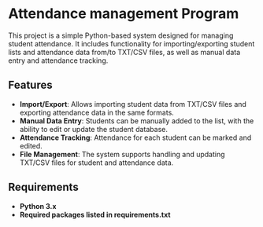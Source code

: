 # Attendance management Program

This project is a simple Python-based system designed for managing student attendance. It includes functionality for importing/exporting student lists and attendance data from/to TXT/CSV files, as well as manual data entry and attendance tracking.

## Features
- **Import/Export**: Allows importing student data from TXT/CSV files and exporting attendance data in the same formats.
- **Manual Data Entry**: Students can be manually added to the list, with the ability to edit or update the student database.
- **Attendance Tracking**: Attendance for each student can be marked and edited.
- **File Management**: The system supports handling and updating TXT/CSV files for student and attendance data.

## Requirements 
- **Python 3.x**
- **Required packages listed in requirements.txt**